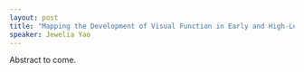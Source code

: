 ```yaml
---
layout: post
title: "Mapping the Development of Visual Function in Early and High-Level Visual Cortex: Insights from Toonotopic Maps"
speaker: Jewelia Yao
---
```


Abstract to come.
